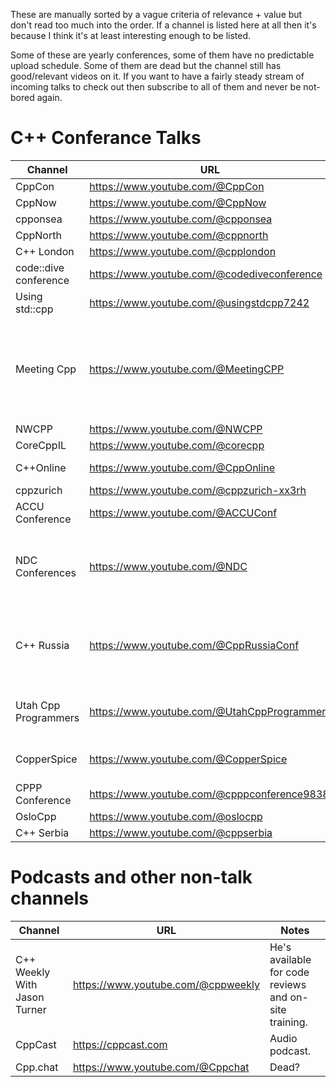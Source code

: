 These are manually sorted by a vague criteria of relevance + value but don't read too much into the order. If a channel is listed here at all then it's because I think it's at least interesting enough to be listed.

Some of these are yearly conferences, some of them have no predictable upload schedule. Some of them are dead but the channel still has good/relevant videos on it. If you want to have a fairly steady stream of incoming talks to check out then subscribe to all of them and never be not-bored again.

# C++ Conferance Talks

| Channel               | URL                                              | Notes                                                                                 |
| --------------------- | ------------------------------------------------ | ------------------------------------------------------------------------------------- |
| CppCon                | https://www.youtube.com/@CppCon                  |                                                                                       |
| CppNow                | https://www.youtube.com/@CppNow                  |                                                                                       |
| cpponsea              | https://www.youtube.com/@cpponsea                |                                                                                       |
| CppNorth              | https://www.youtube.com/@cppnorth                |                                                                                       |
| C++ London            | https://www.youtube.com/@cpplondon               |                                                                                       |
| code::dive conference | https://www.youtube.com/@codediveconference      |                                                                                       |
| Using std::cpp        | https://www.youtube.com/@usingstdcpp7242         |                                                                                       |
| Meeting Cpp           | https://www.youtube.com/@MeetingCPP              | Turns into an online interview channel while the physical conference isn't happening. |
| NWCPP                 | https://www.youtube.com/@NWCPP                   |                                                                                       |
| CoreCppIL             | https://www.youtube.com/@corecpp                 |                                                                                       |
| C++Online             | https://www.youtube.com/@CppOnline               | Online-only talks.                                                                    |
| cppzurich             | https://www.youtube.com/@cppzurich-xx3rh         |                                                                                       |
| ACCU Conference       | https://www.youtube.com/@ACCUConf                | Not just C++.                                                                         |
| NDC Conferences       | https://www.youtube.com/@NDC                     | Not just C++. More general software development, not just programming.                |
| C++ Russia            | https://www.youtube.com/@CppRussiaConf           | Mostly Russian but with occasional talks in English.                                  |
| Utah Cpp Programmers  | https://www.youtube.com/@UtahCppProgrammers      | Online-only talks, mostly (all?) from a single guy.                                   |
| CopperSpice           | https://www.youtube.com/@CopperSpice             | Sporadic, online-only talks.                                                          |
| CPPP Conference       | https://www.youtube.com/@cpppconference9838      |                                                                                       |
| OsloCpp               | https://www.youtube.com/@oslocpp                 |                                                                                       |
| C++ Serbia            | https://www.youtube.com/@cppserbia               |                                                                                       |

# Podcasts and other non-talk channels
| Channel                      | URL                                  | Notes                                                 |
| ---------------------------- | ------------------------------------ | ----------------------------------------------------- |
| C++ Weekly With Jason Turner | https://www.youtube.com/@cppweekly   | He's available for code reviews and on-site training. |
| CppCast                      | https://cppcast.com                  | Audio podcast.                                        |
| Cpp.chat                     | https://www.youtube.com/@Cppchat     | Dead?                                                 |
